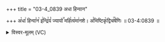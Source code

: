 +++
title = "03-4_0839 अधा हिन्वान"

+++
अ꣡धा꣢ हिन्वा꣣न꣡ इ꣢न्द्रि꣣यं꣡ ज्यायो꣢꣯ महि꣣त्व꣡मा꣢नशे। अ꣣भिष्टिकृ꣡द्विच꣢꣯र्षणिः ॥ 03-4:0839 ॥

<details><summary>विस्वर-मूलम् (VC)</summary>

अधा हिन्वान इन्द्रियं ज्यायो महित्वमानशे । अभिष्टिकृद्विचर्षणिः ॥८३९॥
</details>